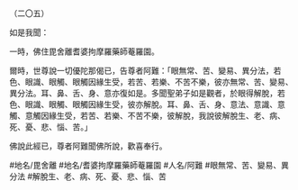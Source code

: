 （二〇五）

如是我聞：

一時，佛住毘舍離耆婆拘摩羅藥師菴羅園。

爾時，世尊說一切優陀那偈已，告尊者阿難：「眼無常、苦、變易、異分法，若色、眼識、眼觸、眼觸因緣生受，若苦、若樂、不苦不樂，彼亦無常、苦、變易、異分法。耳、鼻、舌、身、意亦復如是。多聞聖弟子如是觀者，於眼得解脫，若色、眼識、眼觸、眼觸因緣生受，彼亦解脫。耳、鼻、舌、身、意法、意識、意觸、意觸因緣生受，若苦、若樂、不苦不樂，彼解脫，我說彼解脫生、老、病、死、憂、悲、惱、苦。」

佛說此經已，尊者阿難聞佛所說，歡喜奉行。

#地名/毘舍離
#地名/耆婆拘摩羅藥師菴羅園
#人名/阿難
#眼無常、苦、變易、異分法
#解脫生、老、病、死、憂、悲、惱、苦
